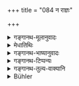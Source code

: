 +++
title = "084 न राज्ञः"

+++

<details><summary>गङ्गानथ-मूलानुवादः</summary>

He shall not accept gifts from a king not born of the Kṣatriya caste; nor from the keepers of slaughterhouses, oil-presses or grog-shops; nor from those who live on brothels.—(84)
</details>

<details><summary>मेधातिथिः</summary>

न राज्ञः प्रतिगृह्णीयाद्  
अराजन्य+++(=अक्षत्रिय)+++-प्रसूतितः ।+++(4)+++  
सूना-+++(तैलोत्पादन)+++चक्र-+++(सुराविक्रयण)+++ध्वजवतां  
वेशेनैव +++(→वेश्यावृत्त्या)+++ च जीवताम्  ॥ ४.८४ ॥
</details>

<details><summary>गङ्गानथ-भाष्यानुवादः</summary>

It has been said above (4.33) that ‘he shall seek for wealth form Kings,’ This word, “king,” denoting the *lord of men*, has been found to be applied to the *Kṣatriya* as well as the *non-Kṣatriya*; *e.g*., in such expressions as ‘the Kingdom of Brāhmaṇas,’ Hence, in connection with a rule regarding the acceptance of gifts, when we find a prohibition, we take the term as standing for the *lord of men*; specially, as in the present verse, we have the phrase ‘*not born of the Kṣatriya caste*,’ Since it is possible for one to accept, through avarice, the gifts of the lords of men, belonging to all castes, the text has specified it; the sense being—‘one shall not accept gifts from such a lord of men as is not born of the *Kṣatriya* caste; nor even from the *Kṣatriya* king, who does not behave according to the scriptures as will be made clear by the prohibition coming later on.

‘*Sūnā*’ is *slaughter-house*; and he who lives by selling meat, after having slaughtered the animal, is called a butcher,’ a ‘keeper of the slaughter-house.’

Similarly, ‘*cakravān*’ is one who lives by oil-pressing; who is known among men as ‘*khaṭika*.’

‘*Dhvaja*’ is wine-shop; and the ‘*dhvajavān*’ is he who lives by buying and selling wine

‘*Veśa*’ is brothel; he who lives by this—be it a man or a woman.—(84)
</details>

<details><summary>गङ्गानथ-टिप्पन्यः</summary>

This verse is quoted in *Madanapārijāta* (p. 218), which adds that the
‘king’ here spoken of is one who tyrannises over his subjects;—and in
*Prāyaścittaviveka* (p. 410).
</details>

<details><summary>गङ्गानथ-तुल्य-वाक्यानि</summary>

**(verses 4.84-85)**

*Yājñavalkya* (1.141).—\[‘He shall not accept any gifts from a king who
is greedy and who acts against the scriptures.’\]

‘In the matter of acceptance of gifts, the butcher, the oil-presser, the
wine-vendor, the prostitute and the king are all condemned, each
succeeding one being ten times worse than the preceding.’

*Yama* (4, 58).—‘Gifts from the king should be avoided by those who are
desirous of winning the three worlds; by accepting the gift of a king,
one’s Brāhmaṇahood disappears.’

*Saṃvarta* (quoted in Parāśaramādhava, p. 199).—‘The king’s gift is
something terrible; it is like wine-drinking, and like poison; it is
better to feed on the flesh of one’s own son, than to accept of the
king’s gift.’
</details>

<details><summary>Bühler</summary>

084	Let him not accept presents from a king who is not descended from the Kshatriya race, nor from butchers, oil-manufacturers, and publicans, nor from those who subsist by the gain of prostitutes.
</details>
